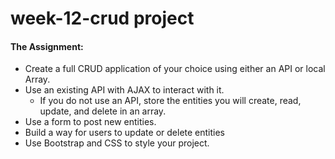 ﻿# week-12-crud project
 #### The Assignment:  
* Create a full CRUD application of your choice using either an API or local Array.
* Use an existing API with AJAX to interact with it. 
   * If you do not use an API, store the entities you will create, read, update, and delete in an array.
* Use a form to post new entities.
* Build a way for users to update or delete entities
* Use Bootstrap and CSS to style your project.